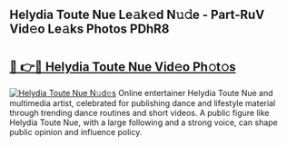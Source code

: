 ## Helydia Toute Nue Le𝚊k𝚎d N𝚞𝚍e - Part-RuV Vid𝚎o Le𝚊ks Photos PDhR8

# <h2><a href="http://fb8olr.evod.top/?m=Helydia+Toute+Nue">🔗 👉🔴 Helydia Toute Nue Vid𝚎o Ph𝚘t𝚘s</a></h2>

[![Helydia Toute Nue N𝚞d𝚎s](https://i.imgur.com/8V9OHl7.gif)](http://fb8olr.evod.top/?m=Helydia+Toute+Nue)
Online entertainer Helydia Toute Nue and multimedia artist, celebrated for publishing dance and lifestyle material through trending dance routines and short videos. A public figure like Helydia Toute Nue, with a large following and a strong voice, can shape public opinion and influence policy. 
